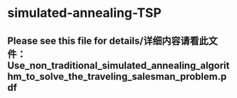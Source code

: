 # simulated-annealing-TSP
## Please see this file for details/详细内容请看此文件：Use_non_traditional_simulated_annealing_algorithm_to_solve_the_traveling_salesman_problem.pdf

